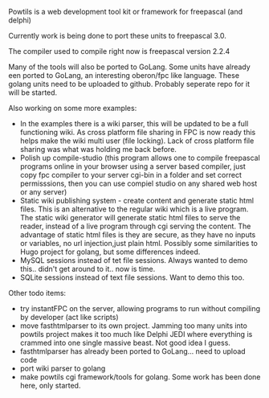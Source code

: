 Powtils is a web development tool kit or framework for freepascal (and delphi)

Currently work is being done to port these units to freepascal 3.0.  

The compiler used to compile right now is freepascal version 2.2.4

Many of the tools will also be ported to GoLang. Some units have already een ported to GoLang, an interesting oberon/fpc like language. These golang units need to be uploaded to github. Probably seperate repo for it will be started.

Also working on some more examples:
* In the examples there is a wiki parser, this will be updated to be a full functioning wiki. As cross platform file sharing in FPC is now ready this helps make the wiki multi user (file locking). Lack of cross platform file sharing was what was holding me back before.
* Polish up compile-studio (this program allows one to compile freepascal programs online in your browser using a server based compiler, just copy fpc compiler to your server cgi-bin in a folder and set correct permisssions, then you can use compiel studio on any shared web host or any server)
* Static wiki publishing system - create content and generate static html files.  This is an alternative to the regular wiki which is a live program. The static wiki generator will generate static html files to serve the reader, instead of a live program through cgi serving the content. The advantage of static html files is they are secure, as they have no inputs or variables, no url injection,just plain html. Possibly some similarities to Hugo project for golang, but some differences indeed.
* MySQL sessions instead of tet file sessions. Always wanted to demo this.. didn't get around to it.. now is time.
* SQLite sessions instead of text file sessions. Want to demo this too.

Other todo items:
* try instantFPC on the server, allowing programs to run without compiling by developer (act like scripts) 
* move fasthtmlparser to its own project. Jamming too many units into powtils project makes it too much like Delphi JEDI where everything is crammed into one single massive beast. Not good idea I guess.
* fasthtmlparser has already been ported to GoLang... need to upload code
* port wiki parser to golang
* make powtils cgi framework/tools for golang. Some work has been done here, only started.
